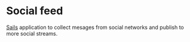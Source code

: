 # Social feed
[Sails](http://sailsjs.org) application to collect mesages from social networks and publish to more social streams.

